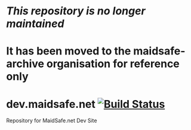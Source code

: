 # ***This repository is no longer maintained***
# It has been moved to the maidsafe-archive organisation for reference only
#
#
#
#
dev.maidsafe.net [![Build Status](https://travis-ci.org/maidsafe/dev.maidsafe.net.svg?branch=master)](https://travis-ci.org/maidsafe/dev.maidsafe.net)
================

Repository for MaidSafe.net Dev Site
